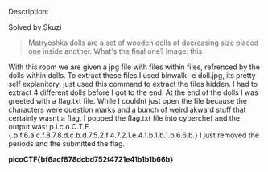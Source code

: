 Description:

Solved by Skuzi

> Matryoshka dolls are a set of wooden dolls of decreasing size placed one inside another. What's the final one? Image: this

With this room we are given a jpg file with files within files, refrenced by the dolls within dolls.
To extract these files I used binwalk -e doll.jpg, its pretty self explanitory, just used this command to extract the files hidden. 
I had to extract 4 different dolls before I got to the end. At the end of the dolls I was greeted with a flag.txt file.
While I couldnt just open the file because the characters were question marks and a bunch of weird akward stuff that certainly wasnt a flag.
I popped the flag.txt file into cyberchef and the output was: p.i.c.o.C.T.F.{.b.f.6.a.c.f.8.7.8.d.c.b.d.7.5.2.f.4.7.2.1.e.4.1.b.1.b.1.b.6.6.b.}
I just removed the periods and the submitted the flag.

**picoCTF{bf6acf878dcbd752f4721e41b1b1b66b}**
